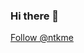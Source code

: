 ### Hi there 👋

<!--
**okanexe/okanexe** is a ✨ _special_ ✨ repository because its `README.md` (this file) appears on your GitHub profile.

Here are some ideas to get you started:

- 🔭 I’m currently working on ...
- 🌱 I’m currently learning ...
- 👯 I’m looking to collaborate on ...
- 🤔 I’m looking for help with ...
- 💬 Ask me about ...
- 📫 How to reach me: ...
- 😄 Pronouns: ...
- ⚡ Fun fact: ...
-->
<html>

<head>
 <script async defer src="https://buttons.github.io/buttons.js"></script>
</head>
<body>
<!-- Place this tag where you want the button to render. -->
  <a class="github-button" href="https://github.com/ntkme" aria-label="Follow @ntkme on GitHub">Follow @ntkme</a>
</body>
</html>
